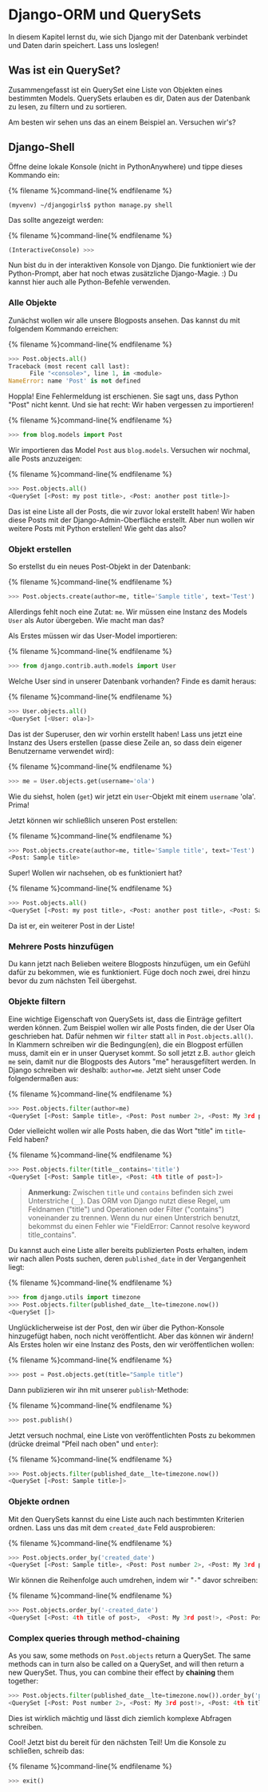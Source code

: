 # Django-ORM und QuerySets

In diesem Kapitel lernst du, wie sich Django mit der Datenbank verbindet und Daten darin speichert. Lass uns loslegen!

## Was ist ein QuerySet?

Zusammengefasst ist ein QuerySet eine Liste von Objekten eines bestimmten Models. QuerySets erlauben es dir, Daten aus der Datenbank zu lesen, zu filtern und zu sortieren.

Am besten wir sehen uns das an einem Beispiel an. Versuchen wir's?

## Django-Shell

Öffne deine lokale Konsole (nicht in PythonAnywhere) und tippe dieses Kommando ein:

{% filename %}command-line{% endfilename %}

    (myvenv) ~/djangogirls$ python manage.py shell
    

Das sollte angezeigt werden:

{% filename %}command-line{% endfilename %}

```python
(InteractiveConsole) >>>
```

Nun bist du in der interaktiven Konsole von Django. Die funktioniert wie der Python-Prompt, aber hat noch etwas zusätzliche Django-Magie. :) Du kannst hier auch alle Python-Befehle verwenden.

### Alle Objekte

Zunächst wollen wir alle unsere Blogposts ansehen. Das kannst du mit folgendem Kommando erreichen:

{% filename %}command-line{% endfilename %}

```python
>>> Post.objects.all()
Traceback (most recent call last):
      File "<console>", line 1, in <module>
NameError: name 'Post' is not defined
```

Hoppla! Eine Fehlermeldung ist erschienen. Sie sagt uns, dass Python "Post" nicht kennt. Und sie hat recht: Wir haben vergessen zu importieren!

{% filename %}command-line{% endfilename %}

```python
>>> from blog.models import Post
```

Wir importieren das Model `Post` aus `blog.models`. Versuchen wir nochmal, alle Posts anzuzeigen:

{% filename %}command-line{% endfilename %}

```python
>>> Post.objects.all()
<QuerySet [<Post: my post title>, <Post: another post title>]>
```

Das ist eine Liste all der Posts, die wir zuvor lokal erstellt haben! Wir haben diese Posts mit der Django-Admin-Oberfläche erstellt. Aber nun wollen wir weitere Posts mit Python erstellen! Wie geht das also?

### Objekt erstellen

So erstellst du ein neues Post-Objekt in der Datenbank:

{% filename %}command-line{% endfilename %}

```python
>>> Post.objects.create(author=me, title='Sample title', text='Test')
```

Allerdings fehlt noch eine Zutat: `me`. Wir müssen eine Instanz des Models `User` als Autor übergeben. Wie macht man das?

Als Erstes müssen wir das User-Model importieren:

{% filename %}command-line{% endfilename %}

```python
>>> from django.contrib.auth.models import User
```

Welche User sind in unserer Datenbank vorhanden? Finde es damit heraus:

{% filename %}command-line{% endfilename %}

```python
>>> User.objects.all()
<QuerySet [<User: ola>]>
```

Das ist der Superuser, den wir vorhin erstellt haben! Lass uns jetzt eine Instanz des Users erstellen (passe diese Zeile an, so dass dein eigener Benutzername verwendet wird):

{% filename %}command-line{% endfilename %}

```python
>>> me = User.objects.get(username='ola')
```

Wie du siehst, holen (`get`) wir jetzt ein `User`-Objekt mit einem `username` 'ola'. Prima!

Jetzt können wir schließlich unseren Post erstellen:

{% filename %}command-line{% endfilename %}

```python
>>> Post.objects.create(author=me, title='Sample title', text='Test')
<Post: Sample title>
```

Super! Wollen wir nachsehen, ob es funktioniert hat?

{% filename %}command-line{% endfilename %}

```python
>>> Post.objects.all()
<QuerySet [<Post: my post title>, <Post: another post title>, <Post: Sample title>]>
```

Da ist er, ein weiterer Post in der Liste!

### Mehrere Posts hinzufügen

Du kann jetzt nach Belieben weitere Blogposts hinzufügen, um ein Gefühl dafür zu bekommen, wie es funktioniert. Füge doch noch zwei, drei hinzu bevor du zum nächsten Teil übergehst.

### Objekte filtern

Eine wichtige Eigenschaft von QuerySets ist, dass die Einträge gefiltert werden können. Zum Beispiel wollen wir alle Posts finden, die der User Ola geschrieben hat. Dafür nehmen wir `filter` statt `all` in `Post.objects.all()`. In Klammern schreiben wir die Bedingung(en), die ein Blogpost erfüllen muss, damit ein er in unser Queryset kommt. So soll jetzt z.B. `author` gleich `me` sein, damit nur die Blogposts des Autors "me" herausgefiltert werden. In Django schreiben wir deshalb: `author=me`. Jetzt sieht unser Code folgendermaßen aus:

{% filename %}command-line{% endfilename %}

```python
>>> Post.objects.filter(author=me)
<QuerySet [<Post: Sample title>, <Post: Post number 2>, <Post: My 3rd post!>, <Post: 4th title of post>]>
```

Oder vielleicht wollen wir alle Posts haben, die das Wort "title" im `title`-Feld haben?

{% filename %}command-line{% endfilename %}

```python
>>> Post.objects.filter(title__contains='title')
<QuerySet [<Post: Sample title>, <Post: 4th title of post>]>
```

> **Anmerkung:** Zwischen `title` und `contains` befinden sich zwei Unterstriche (`__`). Das ORM von Django nutzt diese Regel, um Feldnamen ("title") und Operationen oder Filter ("contains") voneinander zu trennen. Wenn du nur einen Unterstrich benutzt, bekommst du einen Fehler wie "FieldError: Cannot resolve keyword title_contains".

Du kannst auch eine Liste aller bereits publizierten Posts erhalten, indem wir nach allen Posts suchen, deren `published_date` in der Vergangenheit liegt:

{% filename %}command-line{% endfilename %}

```python
>>> from django.utils import timezone
>>> Post.objects.filter(published_date__lte=timezone.now())
<QuerySet []>
```

Unglücklicherweise ist der Post, den wir über die Python-Konsole hinzugefügt haben, noch nicht veröffentlicht. Aber das können wir ändern! Als Erstes holen wir eine Instanz des Posts, den wir veröffentlichen wollen:

{% filename %}command-line{% endfilename %}

```python
>>> post = Post.objects.get(title="Sample title")
```

Dann publizieren wir ihn mit unserer `publish`-Methode:

{% filename %}command-line{% endfilename %}

```python
>>> post.publish()
```

Jetzt versuch nochmal, eine Liste von veröffentlichten Posts zu bekommen (drücke dreimal "Pfeil nach oben" und `enter`):

{% filename %}command-line{% endfilename %}

```python
>>> Post.objects.filter(published_date__lte=timezone.now())
<QuerySet [<Post: Sample title>]>
```

### Objekte ordnen

Mit den QuerySets kannst du eine Liste auch nach bestimmten Kriterien ordnen. Lass uns das mit dem `created_date` Feld ausprobieren:

{% filename %}command-line{% endfilename %}

```python
>>> Post.objects.order_by('created_date')
<QuerySet [<Post: Sample title>, <Post: Post number 2>, <Post: My 3rd post!>, <Post: 4th title of post>]>
```

Wir können die Reihenfolge auch umdrehen, indem wir "`-`" davor schreiben:

{% filename %}command-line{% endfilename %}

```python
>>> Post.objects.order_by('-created_date')
<QuerySet [<Post: 4th title of post>,  <Post: My 3rd post!>, <Post: Post number 2>, <Post: Sample title>]>
```

### Complex queries through method-chaining

As you saw, some methods on `Post.objects` return a QuerySet. The same methods can in turn also be called on a QuerySet, and will then return a new QuerySet. Thus, you can combine their effect by **chaining** them together:

```python
>>> Post.objects.filter(published_date__lte=timezone.now()).order_by('published_date')
<QuerySet [<Post: Post number 2>, <Post: My 3rd post!>, <Post: 4th title of post>, <Post: Sample title>]>
```

Dies ist wirklich mächtig und lässt dich ziemlich komplexe Abfragen schreiben.

Cool! Jetzt bist du bereit für den nächsten Teil! Um die Konsole zu schließen, schreib das:

{% filename %}command-line{% endfilename %}

```python
>>> exit()
```